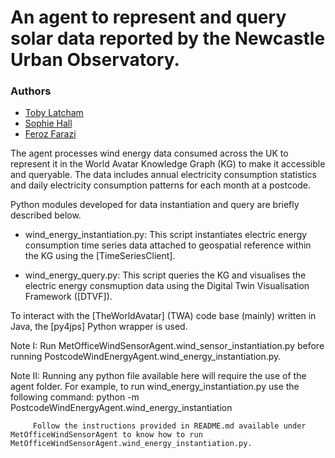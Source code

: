 # An agent to represent and query solar data reported by the Newcastle Urban Observatory.
### Authors
* [Toby Latcham](tjl47@cam.ac.uk)
* [Sophie Hall](sh2000@cam.ac.uk)
* [Feroz Farazi](msff2@cam.ac.uk)

The agent processes wind energy data consumed across the UK to represent it in the World Avatar Knowledge Graph (KG) to make it accessible and queryable. The data includes annual electricity consumption statistics and daily electricity consumption patterns for each month at a postcode.

Python modules developed for data instantiation and query are briefly described below.

* wind_energy_instantiation.py: This script instantiates electric energy consumption time series data attached to geospatial reference within the KG using the [TimeSeriesClient].

* wind_energy_query.py: This script queries the KG and visualises the electric energy consmuption data using the Digital Twin Visualisation Framework ([DTVF]).

To interact with the [TheWorldAvatar] (TWA) code base (mainly) written in Java, the [py4jps] Python wrapper is used.

Note I: Run MetOfficeWindSensorAgent.wind_sensor_instantiation.py before running PostcodeWindEnergyAgent.wind_energy_instantiation.py.

Note II: Running any python file available here will require the use of the agent folder. For example, to run wind_energy_instantiation.py use the following command:
         python -m PostcodeWindEnergyAgent.wind_energy_instantiation

         Follow the instructions provided in README.md available under MetOfficeWindSensorAgent to know how to run MetOfficeWindSensorAgent.wind_energy_instantiation.py.
